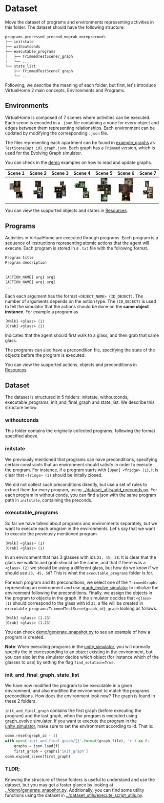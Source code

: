 # Dataset
Move the dataset of programs and environments representing activities in this folder. The dataset should have the following structure:

```
programs_processed_precond_nograb_morepreconds
|── initstate
├── withoutconds
├── executable_programs
|   ├── TrimmedTestScene7_graph
|	└── ...
└── state_list
	├── TrimmedTestScene7_graph
   	└── ...	
```

Following, we describe the meaning of each folder, but first, let's introduce VirtualHome 2 main concepts, Environments and Programs.

## Environments
VirtualHome is composed of 7 scenes where activities can be executed. Each scene is encoded in a `.json` file containing a node for every object and edges between them representing relationships. Each environment can be updated by modifying the corresponding `.json` file. 

The files representing each apartment can be found in [example_graphs](../example_graphs/) as `TestScene{apt_id}_graph.json`. Each graph has a `Trimmed` version, which is used for the Evolving Graph simulator.

You can check in the [demo](../demo/unity_demo.ipynb) examples on how to read and update graphs.

| Scene 1   | Scene 2   | Scene 3   | Scene 4   | Scene 5   | Scene 6   | Scene 7  |
| ------------- | ------------- | ------------- | ------------- | ------------- | ------------- |------------- |
| ![img](../assets/scene1rot.png) | ![img](../assets/scene2rot.png)| ![img](../assets/scene3rot.png)| ![img](../assets/scene4rot.png)| ![img](../assets/scene5rot.png)| ![img](../assets/scene6rot.png)| ![img](../assets/scene7rot.png)

You can view the supported objects and states in [Resources]().

## Programs
Activities in VirtualHome are executed through programs. Each program is a sequence of instructions representing atomic actions that the agent will execute. Each program is stored in a `.txt` file with the following format. 

```
Program title
Program description


[ACTION_NAME] arg1 arg2
[ACTION_NAME] arg1 arg2
...
```
Each each argument has the format `<OBJECT_NAME> (ID_OBJECT)`. The number of arguments depends on the action type. The `(ID_OBJECT)` is used to tell the simulator that the actions should be done on the **same object instance**. For example a program as

```
[Walk] <glass> (1)
[Grab] <glass> (1)
```
Indicates that the agent should first walk to a glass, and then grab that same glass.

The programs can also have a precondition file, specifying the state of the objects before the program is executed.

You can view the supported actions, objects and preconditions in [Resources](../resources/).

## Dataset
The dataset is structured in 5 folders: initstate, withoutconds, executable_programs, init_and_final_graph and state_list. We describe this structure below.

### withoutconds
This folder contains the originally collected programs, following the format specified above. 

### initstate
We previously mentioned that programs can have preconditions, specifying certain constraints that an environment should satisfy in order to execute the program. For instance, if a program starts with `[Open] <fridge> (1)`, it is clear that `<fridge> (1)` should be initally closed. 

We did not collect such preconditions directly, but use a set of rules to extract them for every program, using [../dataset_utils/add_preconds.py](../dataset_utils/add_preconds.py). For each program in without conds, you can find a json with the same program path in `initstate`, containing the preconds.

### executable_programs
So far we have talked about programs and environments separately, but we want to execute each program in the environments. Let's say that we want to execute the previously mentioned program

```
[Walk] <glass> (1)
[Grab] <glass> (1)
```

In an environment that has 3 glasses with ids `23, 45, 58`. It is clear that the glass we walk to and grab should be the same, and that if there was a `<glass> (2)` we should be using a different glass, but how do we know if we should use `23, 45, 58`? This is what the `executable_programs` folder is for. 

For each program and its preconditions, we select one of the `TrimmedGraphs` representing an environment and use [graph_evolve simulator](../simulation/graph_evolve) to initialize the environment following the preconditions. Finally, we assign the objects in the program to objects in the graph. If the simulator decides that `<glass> (1)` should correspond to the glass with id `23`, a file will be created in `executable_programs/TrimmedTestScene{graph_id}_graph` looking as follows.

```
[Walk] <glass> (1.23)
[Grab] <glass> (1.23)
```

You can check [demo/generate_snapshot.py](demo/generate_snapshot.py) to see an example of how a program is created.

**Note**: When executing programs in the [unity_simulator](../simulation/unity_simulator), you will normally specify the id corresponding to an object existing in the environment, but you can also let the simulator decide which object (for instance which of the glasses to use) by setting the flag `find_solution=True`.

### init_and_final_graph, state_list
We have now modified the program to be executable in a given environment, and also modified the environment to match the programs preconditions. How does the environment look now? The graph is found in these 2 folders.

`init_and_final_graph` contains the first graph (before executing the program) and the last graph, when the program is executed using [graph_evolve simulator](../simulation/graph_evolve). If you want to execute the program in the [unity_simulator](../simulation/unity_simulator), make sure to set the environment according to id. That is:

```python
comm.reset(graph_id - 1)
with open('init_and_final_graph/{}'.format(graph_file), 'r') as f:
	graphs = json.load(f)
	first_graph = graphs['init_graph']
comm.expand_scene(first_graph)
``` 

### TLDR;
Knowing the structure of these folders is useful to understand and use the dataset, but you may get a faster glance by looking at [../demo/generate_snapshot.py](../demo/generate_snapshot.py). Additionally, you can find some utility functions using the dataset in [../dataset_utils/execute_script_utils.py](../dataset_utils/execute_script_utils.py).
